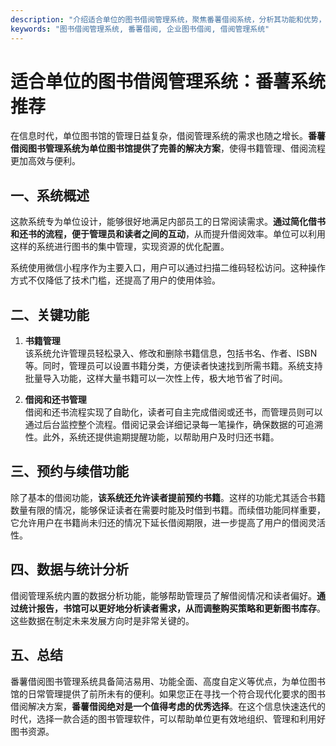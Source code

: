 ```yaml
---
description: "介绍适合单位的图书借阅管理系统，聚焦番薯借阅系统，分析其功能和优势，以便于选择最佳解决方案。"
keywords: "图书借阅管理系统, 番薯借阅, 企业图书借阅, 借阅管理系统"
---
```

# 适合单位的图书借阅管理系统：番薯系统推荐

在信息时代，单位图书馆的管理日益复杂，借阅管理系统的需求也随之增长。**番薯借阅图书管理系统为单位图书馆提供了完善的解决方案**，使得书籍管理、借阅流程更加高效与便利。

## 一、系统概述

这款系统专为单位设计，能够很好地满足内部员工的日常阅读需求。**通过简化借书和还书的流程，便于管理员和读者之间的互动**，从而提升借阅效率。单位可以利用这样的系统进行图书的集中管理，实现资源的优化配置。

系统使用微信小程序作为主要入口，用户可以通过扫描二维码轻松访问。这种操作方式不仅降低了技术门槛，还提高了用户的使用体验。

## 二、关键功能

1. **书籍管理**  
该系统允许管理员轻松录入、修改和删除书籍信息，包括书名、作者、ISBN等。同时，管理员可以设置书籍分类，方便读者快速找到所需书籍。系统支持批量导入功能，这样大量书籍可以一次性上传，极大地节省了时间。

2. **借阅和还书管理**  
借阅和还书流程实现了自助化，读者可自主完成借阅或还书，而管理员则可以通过后台监控整个流程。借阅记录会详细记录每一笔操作，确保数据的可追溯性。此外，系统还提供逾期提醒功能，以帮助用户及时归还书籍。

## 三、预约与续借功能

除了基本的借阅功能，**该系统还允许读者提前预约书籍**。这样的功能尤其适合书籍数量有限的情况，能够保证读者在需要时能及时借到书籍。而续借功能同样重要，它允许用户在书籍尚未归还的情况下延长借阅期限，进一步提高了用户的借阅灵活性。

## 四、数据与统计分析

借阅管理系统内置的数据分析功能，能够帮助管理员了解借阅情况和读者偏好。**通过统计报告，书馆可以更好地分析读者需求，从而调整购买策略和更新图书库存**。这些数据在制定未来发展方向时是非常关键的。

## 五、总结

番薯借阅图书管理系统具备简洁易用、功能全面、高度自定义等优点，为单位图书馆的日常管理提供了前所未有的便利。如果您正在寻找一个符合现代化要求的图书借阅解决方案，**番薯借阅绝对是一个值得考虑的优秀选择**。在这个信息快速迭代的时代，选择一款合适的图书管理软件，可以帮助单位更有效地组织、管理和利用好图书资源。
